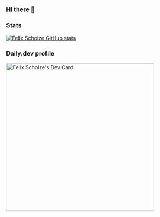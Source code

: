 ### Hi there 👋

### Stats
[![Felix Scholze GitHub stats](https://github-readme-stats.vercel.app/api?username=felix-berlin&count_private=true&show_icons=true&theme=dark)](https://github.com/felix-berlin/github-readme-stats)

### Daily.dev profile
<a href="https://app.daily.dev/felix_berlin"><img src="https://api.daily.dev/devcards/b6fee60314874c9ea5de36bbc18b87fc.png?r=6f2" width="400" alt="Felix Scholze's Dev Card"/></a>

<!--
**felix-berlin/felix-berlin** is a ✨ _special_ ✨ repository because its `README.md` (this file) appears on your GitHub profile.

Here are some ideas to get you started:

- 🔭 I’m currently working on ...
- 🌱 I’m currently learning ...
- 👯 I’m looking to collaborate on ...
- 🤔 I’m looking for help with ...
- 💬 Ask me about ...
- 📫 How to reach me: ...
- 😄 Pronouns: ...
- ⚡ Fun fact: ...
-->
